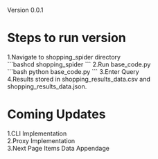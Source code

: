 Version 0.0.1 

<h1>Steps to run version</h1>
1.Navigate to shopping_spider directory<br>
```bashcd shopping_spider
```
2.Run base_code.py<br>
```bash
python base_code.py
```
3.Enter Query<br>
4.Results stored in shopping_results_data.csv and shopping_results_data.json.<br>

<h1>Coming Updates</h1>
1.CLI Implementation<br>
2.Proxy Implementation<br>
3.Next Page Items Data Appendage<br>
